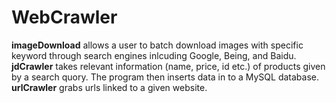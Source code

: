 # WebCrawler

**imageDownload** allows a user to batch download images with specific keyword through search engines inlcuding Google, Being, and Baidu.
**jdCrawler** takes relevant information (name, price, id etc.) of products given by a search quory. The program then inserts data in to a MySQL database.
**urlCrawler** grabs urls linked to a given website.
